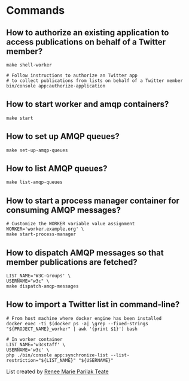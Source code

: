 # Commands

## How to authorize an existing application to access publications on behalf of a Twitter member?

```shell
make shell-worker

# Follow instructions to authorize an Twitter app
# to collect publications from lists on behalf of a Twitter member  
bin/console app:authorize-application
```

## How to start worker and amqp containers?

```shell
make start
```

## How to set up AMQP queues?

```shell
make set-up-amqp-queues
```

## How to list AMQP queues?

```shell
make list-amqp-queues
```

## How to start a process manager container for consuming AMQP messages?

```shell
# Customize the WORKER variable value assignment
WORKER='worker.example.org' \
make start-process-manager
```

## How to dispatch AMQP messages so that member publications are fetched?

```shell
LIST_NAME='W3C-Groups' \
USERNAME="w3c" \
make dispatch-amqp-messages
```

## How to import a Twitter list in command-line?

```shell
# From host machine where docker engine has been installed
docker exec -ti $(docker ps -a| \grep --fixed-strings "${PROJECT_NAME}_worker" | awk '{print $1}') bash

# In worker container
LIST_NAME='w3cstaff' \
USERNAME='w3c' \
php ./bin/console app:synchronize-list --list-restriction="${LIST_NAME}" "${USERNAME}"
```

List created by [Renee Marie Parilak Teate](https://twitter.com/BecomingDataSci)  

